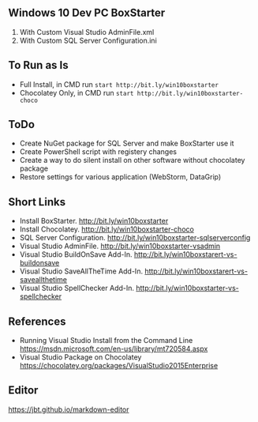 ## Windows 10 Dev PC BoxStarter

1. With Custom Visual Studio AdminFile.xml
2. With Custom SQL Server Configuration.ini

## To Run as Is
  * Full Install, in CMD run
  ```start http://bit.ly/win10boxstarter```
  * Chocolatey Only, in CMD run
  ```start http://bit.ly/win10boxstarter-choco```

## ToDo 
   * Create NuGet package for SQL Server and make BoxStarter use it
   * Create PowerShell script with registery changes
   * Create a way to do silent install on other software without chocolatey package
   * Restore settings for various application (WebStorm, DataGrip)
  
## Short Links
* Install BoxStarter. http://bit.ly/win10boxstarter
* Install Chocolatey. http://bit.ly/win10boxstarter-choco
* SQL Server Configuration. http://bit.ly/win10boxstarter-sqlserverconfig
* Visual Studio AdminFile. http://bit.ly/win10boxstarter-vsadmin
* Visual Studio BuildOnSave Add-In. http://bit.ly/win10boxstarert-vs-buildonsave
* Visual Studio SaveAllTheTime Add-In. http://bit.ly/win10boxstarert-vs-saveallthetime
* Visual Studio SpellChecker Add-In. http://bit.ly/win10boxstarter-vs-spellchecker

## References
* Running Visual Studio Install from the Command Line  
https://msdn.microsoft.com/en-us/library/mt720584.aspx
* Visual Studio Package on Chocolatey  
https://chocolatey.org/packages/VisualStudio2015Enterprise

## Editor
https://jbt.github.io/markdown-editor
